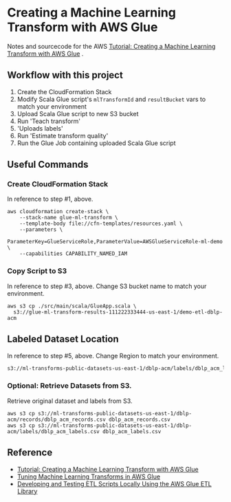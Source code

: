 # Creating a Machine Learning Transform with AWS Glue

Notes and sourcecode for the
AWS [Tutorial: Creating a Machine Learning Transform with AWS Glue](https://docs.aws.amazon.com/glue/latest/dg/machine-learning-transform-tutorial.html)
.

## Workflow with this project

1. Create the CloudFormation Stack
2. Modify Scala Glue script's `mlTransformId` and `resultBucket` vars to match your environment
3. Upload Scala Glue script to new S3 bucket
4. Run 'Teach transform'
5. 'Uploads labels'
6. Run 'Estimate transform quality'
7. Run the Glue Job containing uploaded Scala Glue script

## Useful Commands

### Create CloudFormation Stack

In reference to step #1, above.

```
aws cloudformation create-stack \
    --stack-name glue-ml-transform \
    --template-body file://cfn-templates/resources.yaml \
    --parameters \
        ParameterKey=GlueServiceRole,ParameterValue=AWSGlueServiceRole-ml-demo \
    --capabilities CAPABILITY_NAMED_IAM
```

### Copy Script to S3

In reference to step #3, above. Change S3 bucket name to match your environment.

```shell
aws s3 cp ./src/main/scala/GlueApp.scala \
  s3://glue-ml-transform-results-111222333444-us-east-1/demo-etl-dblp-acm
```

## Labeled Dataset Location

In reference to step #5, above. Change Region to match your environment.

```txt
s3://ml-transforms-public-datasets-us-east-1/dblp-acm/labels/dblp_acm_labels.csv
```

### Optional: Retrieve Datasets from S3.

Retrieve original dataset and labels from S3.

```shell
aws s3 cp s3://ml-transforms-public-datasets-us-east-1/dblp-acm/records/dblp_acm_records.csv dblp_acm_records.csv
aws s3 cp s3://ml-transforms-public-datasets-us-east-1/dblp-acm/labels/dblp_acm_labels.csv dblp_acm_labels.csv
```

## Reference

- [Tutorial: Creating a Machine Learning Transform with AWS Glue](https://docs.aws.amazon.com/glue/latest/dg/machine-learning-transform-tutorial.html)
- [Tuning Machine Learning Transforms in AWS Glue](https://docs.aws.amazon.com/glue/latest/dg/add-job-machine-learning-transform-tuning.html)
- [Developing and Testing ETL Scripts Locally Using the AWS Glue ETL Library](https://docs.aws.amazon.com/glue/latest/dg/aws-glue-programming-etl-libraries.html)
